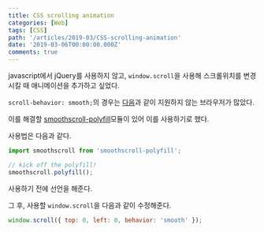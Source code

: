 ```yaml
---
title: CSS scrolling animation
categories: [Web]
tags: [CSS]
path: '/articles/2019-03/CSS-scrolling-animation'
date: '2019-03-06T00:00:00.000Z'
comments: true
---
```


javascript에서 jQuery를 사용하지 않고, `window.scroll`을 사용해 스크롤위치를 변경시킬 때 애니메이션을 추가하고 싶었다.

`scroll-behavior: smooth;`의 경우는 [다음](https://caniuse.com/#feat=css-scroll-behavior)과 같이 지원하지 않는 브라우저가 많았다.

이를 해결할 [smoothscroll-polyfill](https://github.com/iamdustan/smoothscroll)모듈이 있어 이를 사용하기로 했다.

사용법은 다음과 같다.

```javascript
import smoothscroll from 'smoothscroll-polyfill';

// kick off the polyfill!
smoothscroll.polyfill();
```

사용하기 전에 선언을 해준다.

그 후, 사용할 `window.scroll`을 다음과 같이 수정해준다.

```javascript
window.scroll({ top: 0, left: 0, behavior: 'smooth' });
```
